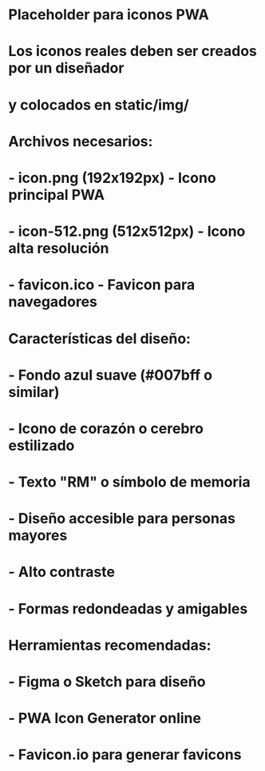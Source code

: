 # Placeholder para iconos PWA
# Los iconos reales deben ser creados por un diseñador
# y colocados en static/img/

# Archivos necesarios:
# - icon.png (192x192px) - Icono principal PWA
# - icon-512.png (512x512px) - Icono alta resolución
# - favicon.ico - Favicon para navegadores

# Características del diseño:
# - Fondo azul suave (#007bff o similar)
# - Icono de corazón o cerebro estilizado
# - Texto "RM" o símbolo de memoria
# - Diseño accesible para personas mayores
# - Alto contraste
# - Formas redondeadas y amigables

# Herramientas recomendadas:
# - Figma o Sketch para diseño
# - PWA Icon Generator online
# - Favicon.io para generar favicons
